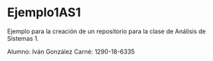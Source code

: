 # Ejemplo1AS1
Ejemplo para la creación de un repositorio para la clase de Análisis de Sistemas 1.

Alumno: Iván González
Carné: 1290-18-6335
